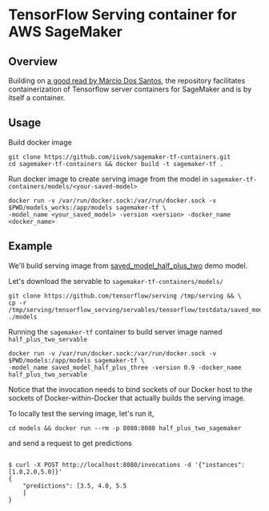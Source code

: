 # TensorFlow Serving container for AWS SageMaker

## Overview

Building on [a good read by Márcio Dos Santos](https://medium.com/ml-bytes/how-to-create-a-tensorflow-serving-container-for-aws-sagemaker-4853842c9751),
the repository facilitates containerization of Tensorflow server
containers for SageMaker and is by itself a container.

## Usage

Build docker image
```
git clone https://github.com/iivek/sagemaker-tf-containers.git
cd sagemaker-tf-containers && docker build -t sagemaker-tf .
```

Run docker image to create serving image from the model in `sagemaker-tf-containers/models/<your-saved-model>`
```
docker run -v /var/run/docker.sock:/var/run/docker.sock -v $PWD/models_works:/app/models sagemaker-tf \
-model_name <your_saved_model> -version <version> -docker_name <docker_name>
```


## Example
We'll build serving image from [saved_model_half_plus_two](https://www.tensorflow.org/tfx/serving/docker) demo model.

Let's download the servable to `sagemaker-tf-containers/models/`
```
git clone https://github.com/tensorflow/serving /tmp/serving && \
cp -r /tmp/serving/tensorflow_serving/servables/tensorflow/testdata/saved_model_half_plus_three ./models
```
Running the `sagemaker-tf` container to build server image named `half_plus_two_servable` 
```
docker run -v /var/run/docker.sock:/var/run/docker.sock -v $PWD/models:/app/models sagemaker-tf \
-model_name saved_model_half_plus_three -version 0.9 -docker_name half_plus_two_servable
```
Notice that the invocation needs to bind sockets of our Docker host to the sockets of Docker-within-Docker that actually builds the
serving image.

To locally test the serving image, let's run it,
```
cd models && docker run --rm -p 8080:8080 half_plus_two_sagemaker
```
and send a request to get predictions
```

$ curl -X POST http://localhost:8080/invocations -d '{"instances": [1.0,2.0,5.0]}'   
{
    "predictions": [3.5, 4.0, 5.5
    ]
}
```